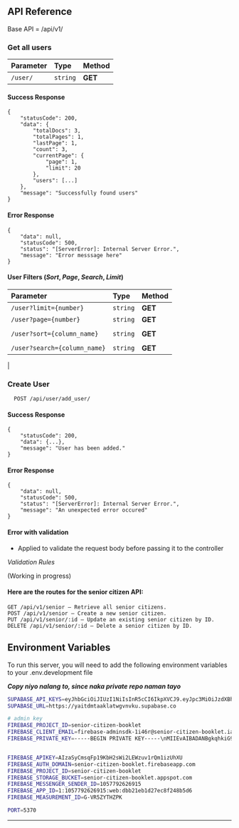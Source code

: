 ## API Reference

Base API = /api/v1/

### Get all users

| Parameter | Type     | Method  |
| :-------- | :------- | :------ |
| `/user/`  | `string` | **GET** |

#### Success Response

```
{
    "statusCode": 200,
    "data": {
        "totalDocs": 3,
        "totalPages": 1,
        "lastPage": 1,
        "count": 3,
        "currentPage": {
            "page": 1,
            "limit": 20
        },
        "users": [...]
    },
    "message": "Successfully found users"
}

```

#### Error Response

```
{
    "data": null,
    "statusCode": 500,
    "status": "[ServerError]: Internal Server Error.",
    "message": "Error messsage here"
}

```

#### User Filters (_Sort_, _Page_, _Search_, _Limit_)

| Parameter                    | Type     | Method  |
| :--------------------------- | :------- | :------ |
| `/user?limit={number}`       | `string` | **GET** |
| `/user?page={number}`        | `string` | **GET** |
|                              |
| `/user?sort={column_name}`   | `string` | **GET** |
|                              |
| `/user?search={column_name}` | `string` | **GET** |

|

### Create User

```http
  POST /api/user/add_user/
```

#### Success Response

```
{
    "statusCode": 200,
    "data": {...},
    "message": "User has been added."
}
```

#### Error Response

```
{
    "data": null,
    "statusCode": 500,
    "status": "[ServerError]: Internal Server Error.",
    "message": "An unexpected error occured"
}
```

#### Error with validation

- Applied to validate the request body before passing it to the controller

_Validation Rules_

(Working in progress)

#### Here are the routes for the senior citizen API:

```
GET /api/v1/senior — Retrieve all senior citizens.
POST /api/v1/senior — Create a new senior citizen.
PUT /api/v1/senior/:id — Update an existing senior citizen by ID.
DELETE /api/v1/senior/:id — Delete a senior citizen by ID.

```

## Environment Variables

To run this server, you will need to add the following environment variables to your .env.development file

**_Copy niyo nalang to, since naka private repo naman tayo_**

```sh
SUPABASE_API_KEYS=eyJhbGciOiJIUzI1NiIsInR5cCI6IkpXVCJ9.eyJpc3MiOiJzdXBhYmFzZSIsInJlZiI6InlhaXRkbXRhYWtsYXR3Z3Zudmt1Iiwicm9sZSI6InNlcnZpY2Vfcm9sZSIsImlhdCI6MTcyOTI1ODU4NCwiZXhwIjoyMDQ0ODM0NTg0fQ.J7bcGiLqNC6BX6iLAMQK0fEdXyl0h5nl7l6TMpBCCF4
SUPABASE_URL=https://yaitdmtaaklatwgvnvku.supabase.co

# admin key
FIREBASE_PROJECT_ID=senior-citizen-booklet
FIREBASE_CLIENT_EMAIL=firebase-adminsdk-1i46r@senior-citizen-booklet.iam.gserviceaccount.com
FIREBASE_PRIVATE_KEY=-----BEGIN PRIVATE KEY-----\nMIIEvAIBADANBgkqhkiG9w0BAQEFAASCBKYwggSiAgEAAoIBAQDDsFRRuahIo1Ih\nq2enpfBF67wYvoudKwWnH96LPY75TY01MNzz/GSzZtWesrfLqN8+NAS4nUk9bj1G\naqIBMgQ7rFN7YyFw+zSx5SnF6fpdCYyAOT9XzBXZneIAN8Fgh+25yu+zgUqcHQbx\n0xiYeKnQz2067bMLGoWDAa1A6fseOuEEnBspZ3BdwmOXeWVbaA31nDXnvBbgiEjJ\nO1ptzikJpe57WYoR6TG7DWlW5rlTKrRPY3kWndkve/kpAHG4/kg9vHphN1Y37IDK\nOb960x6B28xuwLT9bJH1Htg8+RtTlYyxTrQZ+inM5+8vUB3+BVYljCGSvPLm9sSC\nlQPzRMoJAgMBAAECggEAAVe5YbeAucGHyRFbAbciwegPKgBMsZm09+OWbFAne1Br\n5/HbjOpYv95fGC/+Zi2qHSF66CVey5wbsYWpHOb8nnLdPnB8r0DEqMp7ZznmwjKp\nkyD8F/HKM0G2ZkKmV1o3aFnwcRkxq4aLdfyjzjqtt5q6E3hut7nJMWVBN2Z47Ekq\nDKP4JvlzI8lVrQBzJnKn9ecb273a6Etaoe7Oun+g3he793rIsQlZU9deCQ8tr3GN\n3/nFacemeOce5gs9I4AV9YpKi+dHAnRAw6/voq+AuSGzFKFxXb85GXo8Uer15PDw\nuCPq6UA/u1IQ9bL/10zCdEZS+kniWFQvPt9LBt1ZzQKBgQD2/QjhXxMCUK8o7em6\nXJaeMtoMecAKeZFYNv7qTZhS5pWzM0mhTFdzqexuwxlNnz7d5f0g62JPx2pmhg5X\nkVeU1WJPCHes39bxqYSGJ8icgotrR3Acx29ScJmUqPx4q6wxXvXeVldijcMOwrjF\ne3CtYzx8jnU4wqN4twfUrOkd9wKBgQDK1CL/8UT+VOrsqj+wLWwOeFQ7KdSWFxy+\n4L18GMu8fKv/wvxD9rJdjivdrd50pb3r7wJ+YObBdBDtQMGbWN0X0bjQtyosDxAf\nAfIlbJTOrszwDWXZw2mBKKu2fdBWC3H+qvyT0WXfNoeWW4j+xKiJDEIG+AYV3pFn\nR4tYLOdX/wKBgEmFAIO1fT8PLVSNnSkwLlVg5a8Y/qUfkrgjhrXP6yuiH6V7+src\nopt3VT2TLZEBegErWLHX3yfIQE/MT7CZPuy6p8zGxHjdGGpO/3e/l+OeqEmCtkia\nxPRROCYcNyrkTxlTHvTT1qcrc4iNRdri56N1Cqg474O5zFc+hEI2Rh35AoGALlVV\nhXgdFahaXiPqFpnZtFiCjV1Z5ctz0prOTlnvuKgWNn/ZVsE1L6/5j1NXnPf7sbjQ\nrgP+0rRr5XbEg3NCVl2fRXaCGLx8J0kvgqMSP0CpKjE1UhCUul+LEk4dWHqW2OFA\nf5f3GI2BXbSdT+2mvl/heWwRH8/PEXPDfioL0wsCgYA6YLdAN3CIQv9lmW/liCdo\nCv7XxSM8dLRWC+8v42zk3S2bOKSe/tcosDDLgbtt09wQqpVgJZtOAJYgsLzAaH2k\n5/7lf7jSc9bKX2u7BAepsuf4tf5ukFGuTEQIjCAUuXIznP/Pq7FUdaMetIeKGfjh\nGJyh2vJw7mSrZpjbhH0Cww==\n-----END PRIVATE KEY-----\n


FIREBASE_APIKEY=AIzaSyCmsqFp19KbH2sWi2LEWzuv1rQm1izUhXU
FIREBASE_AUTH_DOMAIN=senior-citizen-booklet.firebaseapp.com
FIREBASE_PROJECT_ID=senior-citizen-booklet
FIREBASE_STORAGE_BUCKET=senior-citizen-booklet.appspot.com
FIREBASE_MESSENGER_SENDER_ID=1057792626915
FIREBASE_APP_ID=1:1057792626915:web:dbb21eb1d27ec8f248b5d6
FIREBASE_MEASUREMENT_ID=G-VR5ZYTHZPK

PORT=5370

```

---
